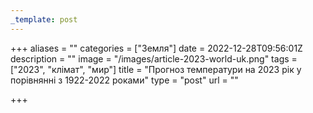 ```yaml
---
_template: post
---
```



+++
aliases = ""
categories = ["Земля"]
date = 2022-12-28T09:56:01Z
description = ""
image = "/images/article-2023-world-uk.png"
tags = ["2023", "клiмат", "мир"]
title = "Прогноз температури на 2023 рік у порівнянні з 1922-2022 роками"
type = "post"
url = ""

+++

